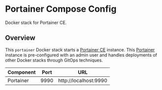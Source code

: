 # Portainer Compose Config

Docker stack for Portainer CE.

## Overview

This `portainer` Docker stack starts a [Portainer CE](https://github.com/portainer/portainer)
instance. This [Portainer](https://docs.portainer.io) instance is pre-configured with an
admin user and handles deployments of other Docker stacks through GitOps techniques.

| Component | Port |URL                    |
| --------- | ---- |---------------------- |
| Portainer | 9990 | http://localhost:9990 |


